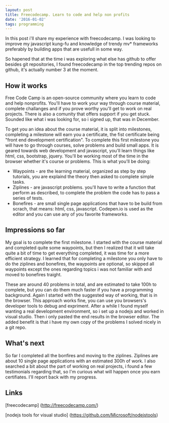 ```yaml
---
layout: post
title: Freecodecamp. Learn to code and help non profits
date: '2016-01-02'
tags: programming
---
```


In this post i'll share my experience with freecodecamp.
I was looking to improve my javascript kung-fu and knowledge of trendy mv* frameworks preferably by building apps that are usefull in some way.


So hapened that at the time i was exploring what else has github to offer besides git repositories, I found freecodecamp in the top trending repos on github, it's actually number 3 at the moment.

## How it works

Free Code Camp is an open-source community where you learn to code and help nonprofits.
You'll have to work your way through course material, complete challanges and if you prove worthy you'll get to work on real projects.
There is also a comunity that offers support if you get stuck. Sounded like what i was looking for, so i signed up, that was in December.

To get you an idea about the course material, it is split into milestones, completing a milestone will earn you a certificate, the fist certificate being "front end development certification".
To complete this first milestone you will have to go through courses, solve problems and build small apps.
It is geared towards web development and javascript, you'll learn things like html, css, bootstrap, jquery.
You'll be working most of the time in the browser whether it's course or problems.
This is what you'll be doing:

* Waypoints - are the learning material, organized as step by step tutorials, you are explaind the theory then asked to complete simple tasks.
* Ziplines - are javascript problems. you'll have to write a function that perform as described, to complete the problem the code has to pass a series of tests.
* Bonefires - are small single page applications that have to be build from scrach, that means: html, css, javascript. Codepen.io is used as the editor and you can use any of you favorite frameworks.


## Impressions so far

My goal is to complete the first milestone. I started with the course material and completed quite some waypoints, but then I realized that it will take quite a bit of time to get everything completed, it was time for a more efficient strategy.
I learned that for completing a milestone you only have to do the ziplines and bonefires, the waypoints are optional, so skipped all waypoints except the ones regarding topics i was not familiar with and moved to bonefires traight.

These are around 40 problems in total, and are estimated to take 100h to complete, but you can do them much faster if you have a programming background.
Again I started with the suggested way of working, that is in the browser. This approach works fine, you can use you browsers's developer tools to debug and expriment.
After a while I found myself wanting a real development environment, so i set up a nodejs and worked in visual studio. Then i only pasted the end results in the browser editor.
The added benefit is that i have my own copy of the problems I solved nicely in a git repo.

## What's next

So far I completed all the bonfires and moving to the ziplines. Ziplines are about 10 single page applications with an estimated 300h of work.
I also searched a bit about the part of working on real projects, i found a few testimonials regarding that, so I'm curious what will happen once you earn certifiates.
I'll report back with my progress.

## Links

[freecodecamp] (http://freecodecamp.com/)

[nodejs tools for visual studio] (https://github.com/Microsoft/nodejstools)
